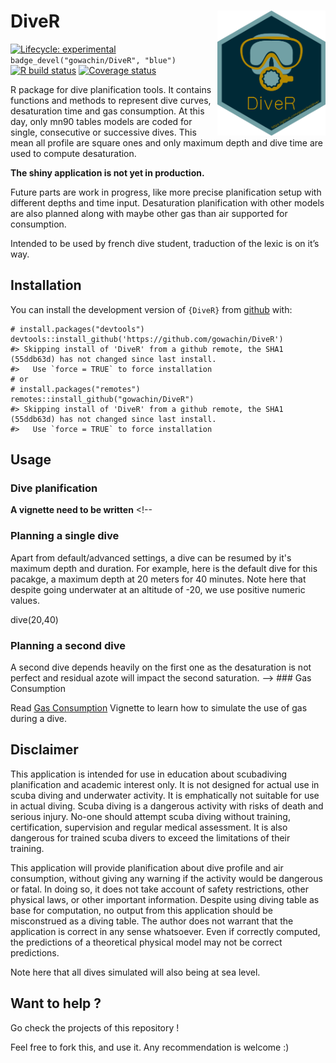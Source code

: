 <!-- README.md is generated from README.Rmd. Please edit that file -->

# DiveR <img src="https://raw.githubusercontent.com/gowachin/DiveR/master/inst/images/DiveR_hex.png" alt="logo" align="right" height=200px/>

<!-- badges: start -->

[![Lifecycle:
experimental](https://img.shields.io/badge/lifecycle-experimental-orange.svg)](https://www.tidyverse.org/lifecycle/#experimental)
`badge_devel("gowachin/DiveR", "blue")` [![R build
status](https://github.com/gowachin/DiveR/workflows/R-CMD-check/badge.svg)](https://github.com/gowachin/DiveR/actions)
[![Coverage
status](https://codecov.io/gh/gowachin/DiveR/branch/master/graph/badge.svg)](https://codecov.io/github/gowachin/DiveR?branch=master)

<!-- badges: end -->

R package for dive planification tools. It contains functions and
methods to represent dive curves, desaturation time and gas consumption.
At this day, only mn90 tables models are coded for single, consecutive
or successive dives. This mean all profile are square ones and only
maximum depth and dive time are used to compute desaturation.

**The shiny application is not yet in production.**

Future parts are work in progress, like more precise planification setup
with different depths and time input. Desaturation planification with
other models are also planned along with maybe other gas than air
supported for consumption.

Intended to be used by french dive student, traduction of the lexic is
on it’s way.

## Installation

You can install the development version of `{DiveR}` from
[github](https://github.com/gowachin/DiveR) with:

    # install.packages("devtools")
    devtools::install_github('https://github.com/gowachin/DiveR')
    #> Skipping install of 'DiveR' from a github remote, the SHA1 (55ddb63d) has not changed since last install.
    #>   Use `force = TRUE` to force installation
    # or 
    # install.packages("remotes")
    remotes::install_github("gowachin/DiveR")
    #> Skipping install of 'DiveR' from a github remote, the SHA1 (55ddb63d) has not changed since last install.
    #>   Use `force = TRUE` to force installation

## Usage

### Dive planification

**A vignette need to be written** <!--
### Planning a single dive

Apart from default/advanced settings, a dive can be resumed by it's maximum depth and duration. For example, here is the default dive for this pacakge, a maximum depth at 20 meters for 40 minutes. Note here that despite going underwater at an altitude of -20, we use positive numeric values.

dive(20,40)

### Planning a second dive

A second dive depends heavily on the first one as the desaturation is not perfect and residual azote will impact the second saturation. 
 --> \#\#\# Gas Consumption

Read [Gas
Consumption](https://gowachin.github.io/DiveR/articles/gas_conso.html)
Vignette to learn how to simulate the use of gas during a dive.

## Disclaimer

This application is intended for use in education about scubadiving
planification and academic interest only. It is not designed for actual
use in scuba diving and underwater activity. It is emphatically not
suitable for use in actual diving. Scuba diving is a dangerous activity
with risks of death and serious injury. No-one should attempt scuba
diving without training, certification, supervision and regular medical
assessment. It is also dangerous for trained scuba divers to exceed the
limitations of their training.

This application will provide planification about dive profile and air
consumption, without giving any warning if the activity would be
dangerous or fatal. In doing so, it does not take account of safety
restrictions, other physical laws, or other important information.
Despite using diving table as base for computation, no output from this
application should be misconstrued as a diving table. The author does
not warrant that the application is correct in any sense whatsoever.
Even if correctly computed, the predictions of a theoretical physical
model may not be correct predictions.

Note here that all dives simulated will also being at sea level.

## Want to help ?

Go check the projects of this repository !

Feel free to fork this, and use it. Any recommendation is welcome :)
